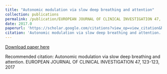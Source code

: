 ```yaml
---
title: "Autonomic modulation via slow deep breathing and attention"
collection: publications
permalink: /publication/EUROPEAN JOURNAL OF CLINICAL INVESTIGATION 47, 123-123, 2017-Autonomic modulation via slow deep breathing and attention
date: 2017.0
paperurl: 'https://scholar.google.com/citations?view_op=view_citation&hl=en&user=CVvowJAAAAAJ&pagesize=100&citation_for_view=CVvowJAAAAAJ:UeHWp8X0CEIC'
citation: 'Autonomic modulation via slow deep breathing and attention. EUROPEAN JOURNAL OF CLINICAL INVESTIGATION 47, 123-123, 2017'
---
```

[Download paper here](https://scholar.google.com/citations?view_op=view_citation&hl=en&user=CVvowJAAAAAJ&pagesize=100&citation_for_view=CVvowJAAAAAJ:UeHWp8X0CEIC)

Recommended citation: Autonomic modulation via slow deep breathing and attention. EUROPEAN JOURNAL OF CLINICAL INVESTIGATION 47, 123-123, 2017